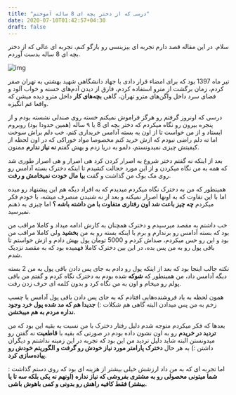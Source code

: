 ```yaml
---
title: "درسی که از دختر بچه ای 8 ساله آموختم"
date: 2020-07-10T01:42:57+04:30
draft: false
---
```


سلام. در این مقاله قصد دارم تجربه ای بیزینسی رو بازگو کنم، تجربه ای عالی که از دختر بچه ای 8 ساله بدست آوردم.

![img](https://files.virgool.io/upload/users/35306/posts/foemkvicahiv/pagpoe78fbih.jpeg)

تیر ماه 1397 بود که برای امضاء قرار دادی با جهاد دانشگاهی شهید بهشتی به تهران صفر کردم، زمان برگشت از مترو استفاده کردم، فارق از دیدن آدم‌های خسته و خواب آلود و فضای سرد داخل واگن‌های مترو تهران، گاهی **بچه‌های کار** داخل مترو دیده میشن که واقعا غم انگیزه.

درسی که اونروز گرفتم رو هرگز فراموش نمیکنم خسته روی صندلی نشسته بودم و از پنجره بیرون رو نگاه میکردم که دختر بچه ای 8 یا ۹ ساله (همین حدودا بود) روبروم ایستاد و از من خواست تا از اون یه بسته آدامس خریداری کنم، خب دلم براش سوخت اما ته دلم راضی نبودم که ازش خرید کنم مخصوصا مواد خوراکی که در اون لحظه از کیفیتش چیزی نمیدونستم، دلمو به دریا زدم و بهش گفتم **نه نیاز ندارم** ممنون.

بعد از اینکه نه گفتم دختر شروع به اصرار کردن کرد هی اصرار و هی اصرار طوری شد که همه به من نگاه میکردن و از این مورد خجالت کشیدم تا اینکه دخترک بسته آدامس رو روی مک بوک من گذاشت و گفت **بیا مال خودت نمیخامش و رفت**.

همینطور که من به دخترک نگاه میکردم میدیدم که به افراد دیگه هم این پیشنهاد رو میده اما با این تفاوت که به اونها اصرار نمیکنه و بعد از نه شنیدن منصرف میشه، با خودم فکر میکردم **چه چیز باعث شد اون رفتاری متفاوت با من داشته باشه ؟** اما چیزی به ذهنم نمیرسید.

خب داشتم به مقصد میرسیدم و دخترک همچنان به کارش ادامه میداد و کاملا مراقب من بود که بسته آدامس رو برندارم و برم با اینکه بسته رو به من **بخشید** ولی کاملا مراقب من بود و این رو حس میکردم، صداش کردم و 5000 تومان پول بهش دادم و ازش خواستم تا باقی پول رو به من پس بده، در این بین دخترک کاملا فهمیده بود که به مقصد نزدیک شدم.

نکته جالب اینجا بود که بعد از اینکه پول رو دادم به جای پس دادن باقی پول به من 2 بسته دیگه آدامس داد، من همینطور که **شوکه** شده بودم به دخترک نگاه کردم و گفتم من باقی پولم رو میخام و اون به من نگاه کرد و بدون کلمه ای حرف زدن رفت.

همون لحظه به یاد فروشنده‌هایی افتادم که به جای پس دادن باقی پول آدامس یا چسپ زخم به من پس میدادن البته گاهی هم شکلات :) **جدیدا هم که مد شده پول خرد وجود نداره مردم به هم میبخشن.**

بعدها که فکر میکردم متوجه شدم دلیل رفتار دخترک با من نسبت به بقیه این بود که من **تردید در خریدم** رو به اون نشون داده بودم در صورتی که بقیه با **قاطعیت** نه گفتن رو میدونستن البته شاید دلیل تردید من این بود که تجربه در این زمینه نداشتم و دیگران داشتن :) به هر حال **دخترک پارامتر مورد نیاز خودش رو گرفت و الگوریتم خودش رو پیاده‌سازی کرد**.

اما تجربه ای که به من داد ارزشش خیلی بیشتر از هزینه ای بود که روی دستم گذاشت : **شما میتونی محصولی رو به مشتری بفروشی که نیاز نداره (اونهم نه یکی بلکه سه تا یا بیشتر) فقط کافیه راهش رو بدونی و کمی باهوش باشی.**